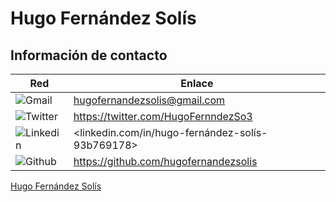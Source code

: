 # Hugo Fernández Solís

## Información de contacto


**Red** | **Enlace**
------------ | -------------
![Gmail]({https://img.shields.io/badge/Gmail-D14836?style=for-the-badge&logo=gmail&logoColor=white}) | <hugofernandezsolis@gmail.com>
![Twitter]({https://img.shields.io/badge/Twitter-1DA1F2?style=for-the-badge&logo=twitter&logoColor=white}) | <https://twitter.com/HugoFernndezSo3>
![Linkedin]({https://img.shields.io/badge/LinkedIn-0077B5?style=for-the-badge&logo=linkedin&logoColor=white}) | <linkedin.com/in/hugo-fernández-solís-93b769178>
![Github]({https://img.shields.io/badge/GitHub-100000?style=for-the-badge&logo=github&logoColor=white}) | <https://github.com/hugofernandezsolis>


<script type="text/javascript" src="https://platform.linkedin.com/badges/js/profile.js" async defer></script>

<div class="LI-profile-badge"  data-version="v1" data-size="medium" data-locale="es_ES" data-type="horizontal" data-theme="dark" data-vanity="hugo-fernández-solís-93b769178"><a class="LI-simple-link" href='https://es.linkedin.com/in/hugo-fern%C3%A1ndez-sol%C3%ADs-93b769178?trk=profile-badge'>Hugo Fernández Solís</a></div>
